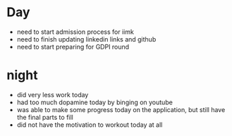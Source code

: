 # Day
- need to start admission process for iimk
- need to finish updating linkedin links and github
- need to start preparing for GDPI round

# night
- did very less work today
- had too much dopamine today by binging on youtube
- was able to make some progress today on the application, but still have the final parts to fill
- did not have the motivation to workout today at all